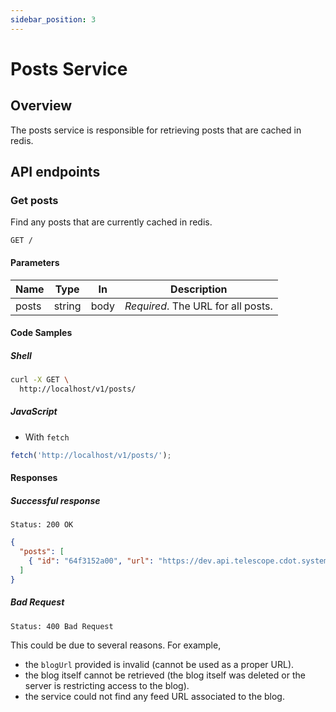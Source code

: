 ```yaml
---
sidebar_position: 3
---
```


# Posts Service

## Overview

The posts service is responsible for retrieving posts that are cached in redis.

## API endpoints

### Get posts

Find any posts that are currently cached in redis.

```
GET /
```

#### Parameters

| Name  | Type   | In   | Description                        |
| ----- | ------ | ---- | ---------------------------------- |
| posts | string | body | _Required_. The URL for all posts. |

#### Code Samples

##### Shell

```bash
curl -X GET \
  http://localhost/v1/posts/
```

##### JavaScript

- With `fetch`

```js
fetch('http://localhost/v1/posts/');
```

#### Responses

##### Successful response

```
Status: 200 OK
```

```json
{
  "posts": [
    { "id": "64f3152a00", "url": "https://dev.api.telescope.cdot.systems/v1/posts/64f3152a00" }
  ]
}
```

##### Bad Request

```
Status: 400 Bad Request
```

This could be due to several reasons. For example,

- the `blogUrl` provided is invalid (cannot be used as a proper URL).
- the blog itself cannot be retrieved (the blog itself was deleted or the
  server is restricting access to the blog).
- the service could not find any feed URL associated to the blog.
